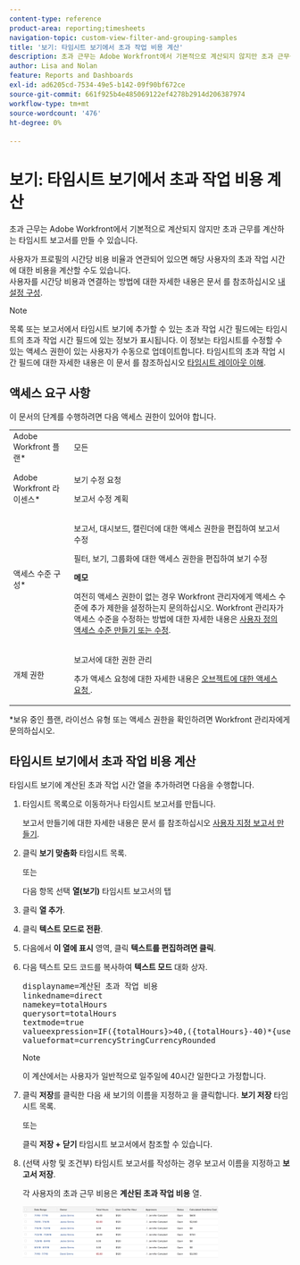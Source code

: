 ```yaml
---
content-type: reference
product-area: reporting;timesheets
navigation-topic: custom-view-filter-and-grouping-samples
title: '보기: 타임시트 보기에서 초과 작업 비용 계산'
description: 초과 근무는 Adobe Workfront에서 기본적으로 계산되지 않지만 초과 근무를 계산하는 타임시트 보고서를 만들 수 있습니다.
author: Lisa and Nolan
feature: Reports and Dashboards
exl-id: ad6205cd-7534-49e5-b142-09f90bf672ce
source-git-commit: 661f925b4e485069122ef4278b2914d206387974
workflow-type: tm+mt
source-wordcount: '476'
ht-degree: 0%

---
```


# 보기: 타임시트 보기에서 초과 작업 비용 계산

초과 근무는 Adobe Workfront에서 기본적으로 계산되지 않지만 초과 근무를 계산하는 타임시트 보고서를 만들 수 있습니다.

사용자가 프로필의 시간당 비용 비율과 연관되어 있으면 해당 사용자의 초과 작업 시간에 대한 비용을 계산할 수도 있습니다.\
사용자를 시간당 비용과 연결하는 방법에 대한 자세한 내용은 문서 를 참조하십시오 [내 설정 구성](../../../workfront-basics/manage-your-account-and-profile/configuring-your-user-profile/configure-my-settings.md).

>[!NOTE]
>
>목록 또는 보고서에서 타임시트 보기에 추가할 수 있는 초과 작업 시간 필드에는 타임시트의 초과 작업 시간 필드에 있는 정보가 표시됩니다. 이 정보는 타임시트를 수정할 수 있는 액세스 권한이 있는 사용자가 수동으로 업데이트합니다. 타임시트의 초과 작업 시간 필드에 대한 자세한 내용은 이 문서 를 참조하십시오 [타임시트 레이아웃 이해](../../../timesheets/timesheets/timesheet-layout.md).

## 액세스 요구 사항

이 문서의 단계를 수행하려면 다음 액세스 권한이 있어야 합니다.

<table style="table-layout:auto"> 
 <col> 
 <col> 
 <tbody> 
  <tr> 
   <td role="rowheader">Adobe Workfront 플랜*</td> 
   <td> <p>모든</p> </td> 
  </tr> 
  <tr> 
   <td role="rowheader">Adobe Workfront 라이센스*</td> 
   <td> <p>보기 수정 요청 </p>
   <p>보고서 수정 계획</p> </td> 
  </tr> 
  <tr> 
   <td role="rowheader">액세스 수준 구성*</td> 
   <td> <p>보고서, 대시보드, 캘린더에 대한 액세스 권한을 편집하여 보고서 수정</p> <p>필터, 보기, 그룹화에 대한 액세스 권한을 편집하여 보기 수정</p> <p><b>메모</b>

여전히 액세스 권한이 없는 경우 Workfront 관리자에게 액세스 수준에 추가 제한을 설정하는지 문의하십시오. Workfront 관리자가 액세스 수준을 수정하는 방법에 대한 자세한 내용은 <a href="../../../administration-and-setup/add-users/configure-and-grant-access/create-modify-access-levels.md" class="MCXref xref">사용자 정의 액세스 수준 만들기 또는 수정</a>.</p> </td>
</tr> 
  <tr> 
   <td role="rowheader">개체 권한</td> 
   <td> <p>보고서에 대한 권한 관리</p> <p>추가 액세스 요청에 대한 자세한 내용은 <a href="../../../workfront-basics/grant-and-request-access-to-objects/request-access.md" class="MCXref xref">오브젝트에 대한 액세스 요청 </a>.</p> </td> 
  </tr> 
 </tbody> 
</table>

&#42;보유 중인 플랜, 라이선스 유형 또는 액세스 권한을 확인하려면 Workfront 관리자에게 문의하십시오.

## 타임시트 보기에서 초과 작업 비용 계산

타임시트 보기에 계산된 초과 작업 시간 열을 추가하려면 다음을 수행합니다.

1. 타임시트 목록으로 이동하거나 타임시트 보고서를 만듭니다.

   보고서 만들기에 대한 자세한 내용은 문서 를 참조하십시오 [사용자 지정 보고서 만들기](../../../reports-and-dashboards/reports/creating-and-managing-reports/create-custom-report.md).

1. 클릭 **보기 맞춤화** 타임시트 목록.

   또는

   다음 항목 선택 **열(보기)** 타임시트 보고서의 탭

1. 클릭 **열 추가**.
1. 클릭 **텍스트 모드로 전환**.
1. 다음에서 **이 열에 표시** 영역, 클릭 **텍스트를 편집하려면 클릭**.
1. 다음 텍스트 모드 코드를 복사하여 **텍스트 모드** 대화 상자.
   <pre>displayname=계산된 초과 작업 비용<br>linkedname=direct<br>namekey=totalHours<br>querysort=totalHours <br>textmode=true<br>valueexpression=IF({totalHours}&gt;40,({totalHours}-40)*{user}.{costPerHour},{totalHours}*{user}.{costPerHour})<br>valueformat=currencyStringCurrencyRounded</pre>

   >[!NOTE]
   >
   >이 계산에서는 사용자가 일반적으로 일주일에 40시간 일한다고 가정합니다.

1. 클릭 **저장**&#x200B;를 클릭한 다음 새 보기의 이름을 지정하고 을 클릭합니다. **보기 저장** 타임시트 목록.

   또는

   클릭 **저장 + 닫기** 타임시트 보고서에서 참조할 수 있습니다.

1. (선택 사항 및 조건부) 타임시트 보고서를 작성하는 경우 보고서 이름을 지정하고 **보고서 저장**.

   각 사용자의 초과 근무 비용은 **계산된 초과 작업 비용** 열.

   ![calculated_experience_cost_in_timesheet_report.png](assets/calculated-overtime-cost-in-timesheet-report-350x92.png)
